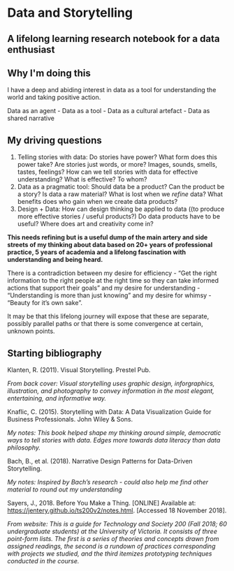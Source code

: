 # Data and Storytelling

## A lifelong learning research notebook for a data enthusiast

## Why I'm doing this
I have a deep and abiding interest in data as a tool for understanding the world and taking positive action.

Data as an agent - Data as a tool - Data as a cultural artefact - Data as shared narrative

## My driving questions

1. Telling stories with data: Do stories have power? What form does this power take? Are stories just words, or more? Images, sounds, smells, tastes, feelings? How can we tell stories with data for effective understanding? What is effective? To whom?
2. Data as a pragmatic tool: Should data be a product? Can the product be a story? Is data a raw material? What is lost when we *refine* data? What benefits does who gain when we create data products?
3. Design + Data: How can design thinking be applied to data ((to produce more effective stories / useful products?) Do data products have to be useful? Where does art and creativity come in? 

**This needs refining but is a useful dump of the main artery and side streets of my thinking about data based on 20+ years of professional practice, 5 years of academia and a lifelong fascination with understanding and being heard.**

There is a contradiction between my desire for efficiency - “Get the right information to the right people at the right time so they can take informed actions that support their goals” and my desire for understanding - “Understanding is more than just knowing” and my desire for whimsy - “Beauty for it’s own sake”. 

It may be that this lifelong journey will expose that these are separate, possibly parallel paths or that there is some convergence at certain, unknown points.

## Starting bibliography 

Klanten, R. (2011). Visual Storytelling. Prestel Pub.

*From back cover: Visual storytelling uses graphic design, inforgraphics, illustration, and photography to convey information in the most elegant, entertaining, and informative way.*

Knaflic, C. (2015). Storytelling with Data: A Data Visualization Guide for Business Professionals. John Wiley & Sons.

*My notes: This book helped shape my thinking around simple, democratic ways to tell stories with data. Edges more towards data literacy than data philosophy.*

Bach, B., et al. (2018). Narrative Design Patterns for Data-Driven Storytelling.

*My notes: Inspired by Bach’s research - could also help me find other material to round out my understanding*

Sayers, J., 2018. Before You Make a Thing. [ONLINE] Available at: https://jentery.github.io/ts200v2/notes.html. [Accessed 18 November 2018].

*From website: This is a guide for Technology and Society 200 (Fall 2018; 60 undergraduate students) at the University of Victoria. It consists of three point-form lists. The first is a series of theories and concepts drawn from assigned readings, the second is a rundown of practices corresponding with projects we studied, and the third itemizes prototyping techniques conducted in the course.*
